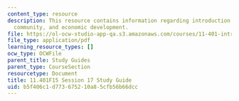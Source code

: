 ```yaml
---
content_type: resource
description: This resource contains information regarding introduction to housing,
  community, and economic development.
file: https://ol-ocw-studio-app-qa.s3.amazonaws.com/courses/11-401-introduction-to-housing-community-and-economic-development-fall-2015/b5f406c1d773675210a85cfb56b66dcc_MIT11_401F15_Session17.pdf
file_type: application/pdf
learning_resource_types: []
ocw_type: OCWFile
parent_title: Study Guides
parent_type: CourseSection
resourcetype: Document
title: 11.401F15 Session 17 Study Guide
uid: b5f406c1-d773-6752-10a8-5cfb56b66dcc
---
```

